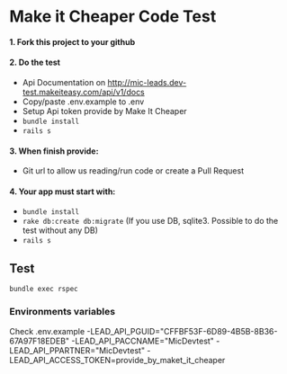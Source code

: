 # Make it Cheaper Code Test

#### 1. Fork this project to your github

#### 2. Do the test
- Api Documentation on http://mic-leads.dev-test.makeiteasy.com/api/v1/docs
- Copy/paste .env.example to .env
- Setup Api token provide by Make It Cheaper
- `bundle install`
- `rails s`

#### 3. When finish provide:
- Git url to allow us reading/run code or create a Pull Request

#### 4. Your app must start with:
- `bundle install`
- `rake db:create db:migrate` (If you use DB, sqlite3. Possible to do the test without any DB)
- `rails s`

## Test
    bundle exec rspec

### Environments variables
Check .env.example
-LEAD_API_PGUID="CFFBF53F-6D89-4B5B-8B36-67A97F18EDEB"
-LEAD_API_PACCNAME="MicDevtest"
-LEAD_API_PPARTNER="MicDevtest"
-LEAD_API_ACCESS_TOKEN=provide_by_maket_it_cheaper
